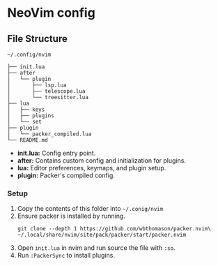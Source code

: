 # NeoVim config

## File Structure
```
~/.config/nvim

├── init.lua
├── after
│   └── plugin
│       ├── lsp.lua
│       ├── telescope.lua
│       └── treesitter.lua
├── lua
│   ├── keys
│   ├── plugins
│   └── set
├── plugin
│   └── packer_compiled.lua
└── README.md
```

- **init.lua:** Config entry point.
- **after:** Contains custom config and initialization for plugins.
- **lua:** Editor preferences, keymaps, and plugin setup.
- **plugin:** Packer's compiled config. 


### Setup

1. Copy the contents of this folder into `~/.conig/nvim`
2. Ensure packer is installed by running.
      ```
      git clone --depth 1 https://github.com/wbthomason/packer.nvim\
      ~/.local/share/nvim/site/pack/packer/start/packer.nvim
      ```
3. Open `init.lua` in nvim and run source the file with `:so`.
4. Run `:PackerSync` to install plugins. 
